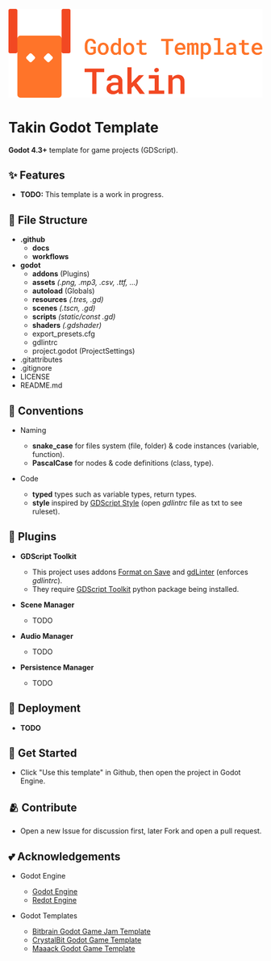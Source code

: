
![](https://github.com/TinyTakinTeller/TakinGodotTemplate/blob/master/.github/docs/takin_godot_template_logo.png)


# Takin Godot Template

**Godot 4.3+** template for game projects (GDScript).


## ✨ Features

- **TODO:** This template is a work in progress.


## 📂 File Structure

- **.github**
	- **docs**
	- **workflows**
- **godot**
	- **addons** (Plugins)
	- **assets** *(.png, .mp3, .csv, .ttf, ...)*
	- **autoload** (Globals)
	- **resources** *(.tres, .gd)*
	- **scenes** *(.tscn, .gd)*
	- **scripts** *(static/const .gd)*
	- **shaders** *(.gdshader)*
	- export_presets.cfg
	- gdlintrc
	- project.godot (ProjectSettings)
- .gitattributes
- .gitignore
- LICENSE
- README.md


## 📜 Conventions

- Naming
	- **snake_case** for files system (file, folder) & code instances (variable, function).
	- **PascalCase** for nodes & code definitions (class, type).

- Code
	- **typed** types such as variable types, return types.
	- **style** inspired by [GDScript Style](https://docs.godotengine.org/en/stable/tutorials/scripting/gdscript/gdscript_styleguide.html) (open *gdlintrc* file as txt to see ruleset).


## 🧩 Plugins

- **GDScript Toolkit**
	- This project uses addons [Format on Save](https://github.com/ryan-haskell/gdformat-on-save) and [gdLinter](https://github.com/el-falso/gdlinter) (enforces *gdlintrc*).
	- They require [GDScript Toolkit](https://github.com/Scony/godot-gdscript-toolkit) python package being installed.

- **Scene Manager**
	- TODO

- **Audio Manager**
	- TODO

- **Persistence Manager**
	- TODO


## 🚀 Deployment

- **TODO**


## 📖 Get Started

- Click "Use this template" in Github, then open the project in Godot Engine.


## 🫂 Contribute

- Open a new Issue for discussion first, later Fork and open a pull request.


## 💕 Acknowledgements

- Godot Engine
	- [Godot Engine](https://github.com/godotengine/godot)
	- [Redot Engine](https://github.com/Redot-Engine/redot-engine)

- Godot Templates
	- [Bitbrain Godot Game Jam Template](https://github.com/bitbrain/godot-gamejam)
	- [CrystalBit Godot Game Template](https://github.com/crystal-bit/godot-game-template)
	- [Maaack Godot Game Template](https://github.com/Maaack/Godot-Game-Template)
